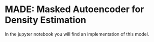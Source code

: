 
# MADE: Masked Autoencoder for Density Estimation

In the jupyter notebook you will find an implementation of this model.
